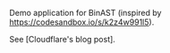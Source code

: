 Demo application for BinAST (inspired by https://codesandbox.io/s/k2z4w991l5).

See [Cloudflare's blog post].
